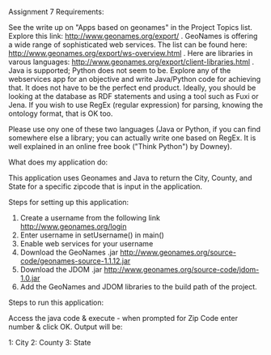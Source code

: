 Assignment 7 Requirements:

See the write up on "Apps based on geonames" in the Project Topics list. Explore this link: http://www.geonames.org/export/ . 
GeoNames is offering a wide range of sophisticated web services. The list can be found 
here: http://www.geonames.org/export/ws-overview.html . Here are libraries in varous 
languages:  http://www.geonames.org/export/client-libraries.html  . Java is supported; 
Python does not seem to be. Explore any of the webservices app for an objective and write 
Java/Python code for achieving that. It does not have to be the perfect end product. Ideally, you 
should be looking at the database as RDF statements and using a tool such as Fuxi or Jena. If you 
wish to use RegEx (regular expression) for parsing, knowing the ontology format, that is OK too.

Please  use ony one of these two languages (Java or Python, if you can find somewhere else a library; 
you can actually write one based on RegEx. It is well explained in an online free book ("Think Python") by Downey).


What does my application do:

This application uses Geonames and Java to return the City, County, and State for a specific zipcode 
that is input in the application.

Steps for setting up this application:

1. Create a username from the following link http://www.geonames.org/login
2. Enter username in setUsername() in main()
3. Enable web services for your username
4. Download the GeoNames .jar http://www.geonames.org/source-code/geonames-source-1.1.12.jar
5. Download the JDOM .jar http://www.geonames.org/source-code/jdom-1.0.jar
6. Add the GeoNames and JDOM libraries to the build path of the project.

Steps to run this application:

Access the java code & execute - when prompted for Zip Code enter number & click OK. Output will be:

1: City
2: County
3: State

